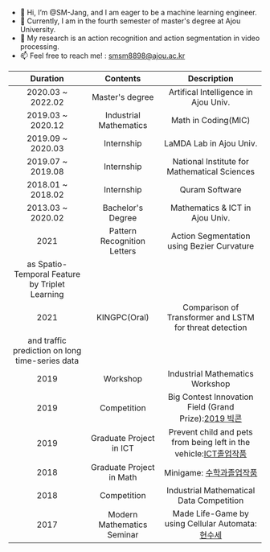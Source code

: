 - 👋 Hi, I’m @SM-Jang, and I am eager to be a machine learning engineer.
- 🌱 Currently, I am in the fourth semester of master's degree at Ajou University.
- 👀 My research is an action recognition and action segmentation in video processing.
- 📫 Feel free to reach me! : smsm8898@ajou.ac.kr


|Duration|Contents|Description|
|:---:|:---:|:---:|
|2020.03 ~ 2022.02|Master's degree|Artifical Intelligence in Ajou Univ.|
|2019.03 ~ 2020.12|Industrial Mathematics|Math in Coding(MIC)|
|2019.09 ~ 2020.03|Internship|LaMDA Lab in Ajou Univ.|
|2019.07 ~ 2019.08|Internship|National Institute for Mathematical Sciences|
|2018.01 ~ 2018.02|Internship|Quram Software|
|2013.03 ~ 2020.02|Bachelor's Degree|Mathematics & ICT in Ajou Univ.|
|2021|Pattern Recognition Letters|Action Segmentation using Bezier Curvature
as Spatio-Temporal Feature by Triplet Learning|
|2021|KINGPC(Oral)|Comparison of Transformer and LSTM for threat detection 
and traffic prediction on long time-series data|
|2019|Workshop|Industrial Mathematics Workshop|
|2019|Competition|Big Contest Innovation Field (Grand Prize):[2019 빅콘](https://www.bigcontest.or.kr/introduce/history2019.php)|
|2019|Graduate Project in ICT|Prevent child and pets from being left in the vehicle:[ICT졸업작품](http://swplus.ajou.ac.kr/bbs/board.php?tbl=bbs83&mode=VIEW&num=20&category=&findType=&findWord=&sort1=&sort2=&page=1&mobile_flag=)|
|2018|Graduate Project in Math|Minigame: [수학과졸업작품](http://math.ajou.ac.kr/math/board/board01.jsp?mode=view&article_no=171051)|
|2018|Competition|Industrial Mathematical Data Competition|
|2017|Modern Mathematics Seminar|Made Life-Game by using Cellular Automata:[현수세](http://math.ajou.ac.kr/math/board/board01.jsp?mode=view&article_no=146895)|

